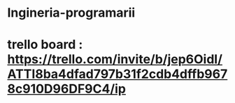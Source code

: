 # Ingineria-programarii
# trello board : https://trello.com/invite/b/jep6Oidl/ATTI8ba4dfad797b31f2cdb4dffb9678c910D96DF9C4/ip

